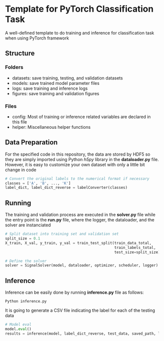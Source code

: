 # Template for PyTorch Classification Task

A well-defined template to do training and inference for classification task when using PyTorch framework

## Structure

### Folders

- datasets: save training, testing, and validation datasets
- models: save trained model parameter files
- logs: save training and inference logs
- figures: save training and validation figures

### Files

- config: Most of training or inference related variables are declared in this file
- helper: Miscellaneous helper functions

## Data Preparation

For the specified code in this repository, the data are stored by HDF5 so they are simply imported using Python *h5py* library in the **dataloader.py** file. However, it is easy to customize your own dataset with only a little bit change in code

```Python
# Convert the original labels to the numerical format if necessary
classes = ['A', 'B', ..., 'K']
label_dict, label_dict_reverse = labelConverter(classes)
```

## Running

The training and validation process are executed in the **solver.py** file while the entry point is the **run.py** file, where the logger, the dataloader, and the solver are instanciated

```Python
# Split dataset into training set and validation set
split_size = 0.1
X_train, X_val, y_train, y_val = train_test_split(train_data_total,
                                                  train_labels_total,
                                                  test_size=split_size)

# Define the solver
solver = SignalSolver(model, dataloader, optimizer, scheduler, logger)
```

## Inference

Inference can be easily done by running **inference.py** file as follows:

```console
Python inference.py
```

It is going to generate a CSV file indicating the label for each of the testing data

```Python
# Model eval
model.eval()
results = inference(model, label_dict_reverse, test_data, saved_path, logger)
```